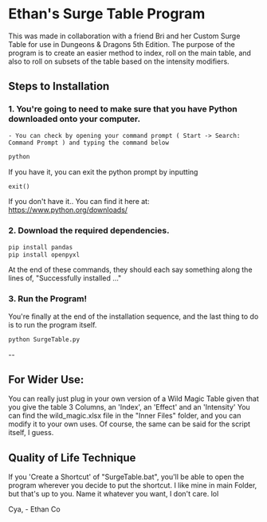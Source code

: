 # Ethan's Surge Table Program
This was made in collaboration with a friend Bri and her Custom Surge Table for use in Dungeons & Dragons 5th Edition.
The purpose of the program is to create an easier method to index, roll on the main table, and also to roll on subsets of the table based on the intensity modifiers.

## Steps to Installation
### 1. You're going to need to make sure that you have Python downloaded onto your computer.
	- You can check by opening your command prompt ( Start -> Search: Command Prompt ) and typing the command below
```bash
python
```
If you have it, you can exit the python prompt by inputting
```python
exit()
```
If you don't have it..
You can find it here at: https://www.python.org/downloads/

### 2. Download the required dependencies.
```bash
pip install pandas
pip install openpyxl
```
At the end of these commands, they should each say something along the lines of, "Successfully installed ..."
### 3. Run the Program!
You're finally at the end of the installation sequence, and the last thing to do is to run the program itself.
```bash
python SurgeTable.py
```
--
## For Wider Use:
You can really just plug in your own version of a Wild Magic Table given that you give the table 3 Columns, an 'Index', an 'Effect' and an 'Intensity'
You can find the wild_magic.xlsx file in the "Inner Files" folder, and you can modify it to your own uses.
Of course, the same can be said for the script itself, I guess.

## Quality of Life Technique
If you 'Create a Shortcut' of  "SurgeTable.bat", you'll be able to open the program wherever you decide to put the shortcut. I like mine in main Folder, but that's up to you. Name it whatever you want, I don't care. lol

Cya,
	- Ethan Co



